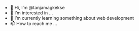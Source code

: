 - 👋 Hi, I’m @tanjamagkekse
- 👀 I’m interested in ...
- 🌱 I’m currently learning something about web development
- 📫 How to reach me ...

<!---
tanjamagkekse/tanjamagkekse is a ✨ special ✨ repository because its `README.md` (this file) appears on your GitHub profile.
You can click the Preview link to take a look at your changes.
--->
